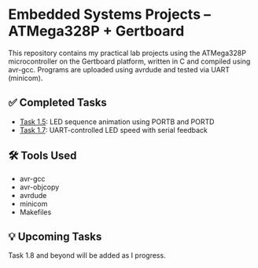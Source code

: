 # Embedded Systems Projects – ATMega328P + Gertboard

This repository contains my practical lab projects using the ATMega328P microcontroller on the Gertboard platform, written in C and compiled using avr-gcc. Programs are uploaded using avrdude and tested via UART (minicom).

## ✅ Completed Tasks

- [Task 1.5](./task_1_5): LED sequence animation using PORTB and PORTD
- [Task 1.7](./task_1_7): UART-controlled LED speed with serial feedback

## 🛠 Tools Used
- avr-gcc
- avr-objcopy
- avrdude
- minicom
- Makefiles

## 💡 Upcoming Tasks
Task 1.8 and beyond will be added as I progress.
